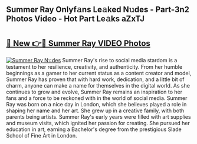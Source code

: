 ## Summer Ray Onlyf𝚊ns Le𝚊ked N𝚞des - Part-3n2 Photos Video - Hot Part Le𝚊ks aZxTJ

# <h2><a href="http://ab13085.deff.icu/?id=Summer+Ray">🔗 New 👉🔴 Summer Ray VIDEO Photos</a></h2>

[![Summer Ray N𝚞des](https://i.imgur.com/rIISA9y.gif)](http://ab13085.deff.icu/?id=Summer+Ray)
Summer Ray's rise to social media stardom is a testament to her resilience, creativity, and authenticity. From her humble beginnings as a gamer to her current status as a content creator and model, Summer Ray has proven that with hard work, dedication, and a little bit of charm, anyone can make a name for themselves in the digital world. As she continues to grow and evolve, Summer Ray remains an inspiration to her fans and a force to be reckoned with in the world of social media. Summer Ray was born on a nice day in London, which she believes played a role in shaping her name and her art. She grew up in a creative family, with both parents being artists. Summer Ray's early years were filled with art supplies and museum visits, which ignited her passion for creating. She pursued her education in art, earning a Bachelor's degree from the prestigious Slade School of Fine Art in London.
